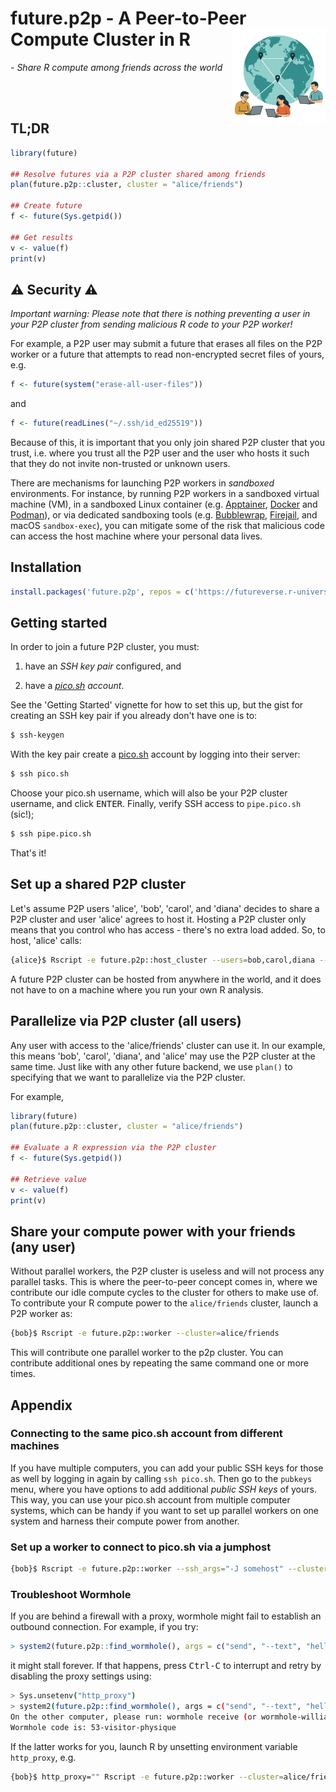 # future.p2p - A Peer-to-Peer Compute Cluster in R <img border="0" src="man/figures/world-p2p-network-three-users.png" width="150px" align="right"/>

_- Share R compute among friends across the world_

<br>
<br>

## TL;DR

```r
library(future)

## Resolve futures via a P2P cluster shared among friends
plan(future.p2p::cluster, cluster = "alice/friends")

## Create future
f <- future(Sys.getpid())
  
## Get results
v <- value(f)
print(v)
```

## ⚠️ Security ⚠️

_Important warning: Please note that there is nothing preventing a
user in your P2P cluster from sending malicious R code to your P2P
worker!_

For example, a P2P user may submit a future that erases all files on
the P2P worker or a future that attempts to read non-encrypted secret
files of yours, e.g.

```r
f <- future(system("erase-all-user-files"))
```

and

```r
f <- future(readLines("~/.ssh/id_ed25519"))
```

Because of this, it is important that you only join shared P2P cluster
that you trust, i.e. where you trust all the P2P user and the user who
hosts it such that they do not invite non-trusted or unknown users.

There are mechanisms for launching P2P workers in _sandboxed_
environments. For instance, by running P2P workers in a sandboxed
virtual machine (VM), in a sandboxed Linux container
(e.g. [Apptainer], [Docker] and [Podman]), or via dedicated sandboxing
tools (e.g. [Bubblewrap], [Firejail], and macOS `sandbox-exec`), you
can mitigate some of the risk that malicious code can access the host
machine where your personal data lives.


## Installation

```r
install.packages('future.p2p', repos = c('https://futureverse.r-universe.dev', 'https://cloud.r-project.org'))
```


## Getting started

In order to join a future P2P cluster, you must:

1. have an _SSH key pair_ configured, and

2. have a _[pico.sh] account_.

See the 'Getting Started' vignette for how to set this up, but the
gist for creating an SSH key pair if you already don't have one is to:

```sh
$ ssh-keygen
```

With the key pair create a [pico.sh] account by logging into their
server:

```sh
$ ssh pico.sh
```

Choose your pico.sh username, which will also be your P2P cluster
username, and click <kbd>ENTER</kbd>. Finally, verify SSH access to
`pipe.pico.sh` (sic!);

```sh
$ ssh pipe.pico.sh
```

That's it!


## Set up a shared P2P cluster

Let's assume P2P users 'alice', 'bob', 'carol', and 'diana' decides to
share a P2P cluster and user 'alice' agrees to host it. Hosting a P2P
cluster only means that you control who has access - there's no extra
load added. So, to host, 'alice' calls:

```sh
{alice}$ Rscript -e future.p2p::host_cluster --users=bob,carol,diana --cluster=alice/friends
```

A future P2P cluster can be hosted from anywhere in the world, and it
does not have to on a machine where you run your own R analysis.


## Parallelize via P2P cluster (all users)

Any user with access to the 'alice/friends' cluster can use it. In our
example, this means 'bob', 'carol', 'diana', and 'alice' may use the
P2P cluster at the same time. Just like with any other future backend,
we use `plan()` to specifying that we want to parallelize via the P2P
cluster.

For example,

```r
library(future)
plan(future.p2p::cluster, cluster = "alice/friends")

## Evaluate a R expression via the P2P cluster
f <- future(Sys.getpid())

## Retrieve value
v <- value(f)
print(v)
```

## Share your compute power with your friends (any user)

Without parallel workers, the P2P cluster is useless and will not
process any parallel tasks. This is where the peer-to-peer concept
comes in, where we contribute our idle compute cycles to the cluster
for others to make use of. To contribute your R compute power to the
`alice/friends` cluster, launch a P2P worker as:

```sh
{bob}$ Rscript -e future.p2p::worker --cluster=alice/friends
```

This will contribute one parallel worker to the p2p cluster. You can
contribute additional ones by repeating the same command one or more
times.



## Appendix

### Connecting to the same pico.sh account from different machines

If you have multiple computers, you can add your public SSH keys for
those as well by logging in again by calling `ssh pico.sh`. Then go to
the `pubkeys` menu, where you have options to add additional _public
SSH keys_ of yours. This way, you can use your pico.sh account from
multiple computer systems, which can be handy if you want to set up
parallel workers on one system and harness their compute power from
another.


### Set up a worker to connect to pico.sh via a jumphost

```sh
{bob}$ Rscript -e future.p2p::worker --ssh_args="-J somehost" --cluster=alice/friends
```

### Troubleshoot Wormhole

If you are behind a firewall with a proxy, wormhole might fail to
establish an outbound connection. For example, if you try:

```r
> system2(future.p2p::find_wormhole(), args = c("send", "--text", "hello"))
```

it might stall forever.  If that happens, press <kbd>Ctrl-C</kbd> to
interrupt and retry by disabling the proxy settings using:

```sh
> Sys.unsetenv("http_proxy")
> system2(future.p2p::find_wormhole(), args = c("send", "--text", "hello"))
On the other computer, please run: wormhole receive (or wormhole-william recv)                                                       
Wormhole code is: 53-visitor-physique
```

If the latter works for you, launch R by unsetting environment
variable `http_proxy`, e.g.

```sh
{bob}$ http_proxy="" Rscript -e future.p2p::worker --cluster=alice/friends
```


[pico.sh]: https://pico.sh/
[Magic-Wormhole]: https://magic-wormhole.readthedocs.io/en/latest/
[wormhole-william]: https://github.com/psanford/wormhole-william
[Apptainer]: https://apptainer.org/
[Docker]: https://www.docker.com/
[Podman]: https://podman.io/
[Bubblewrap]: https://github.com/containers/bubblewrap
[Firejail]: https://github.com/netblue30/firejail
